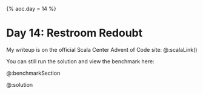 {% 
aoc.day = 14
%}
# Day 14: Restroom Redoubt

My writeup is on the official Scala Center Advent of Code site: @:scalaLink()


You can still run the solution and view the benchmark here:

@:benchmarkSection


@:solution